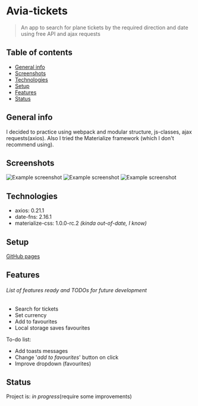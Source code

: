 # Avia-tickets
> An app  to search for plane tickets by the required direction and date using free API and ajax requests

## Table of contents
* [General info](#general-info)
* [Screenshots](#screenshots)
* [Technologies](#technologies)
* [Setup](#setup)
* [Features](#features)
* [Status](#status)

## General info
I decided to practice using webpack and modular structure, js-classes, ajax requests(axios). 
Also I tried the Materialize framework (which I don't recommend using).

## Screenshots
![Example screenshot](./img/screenshot_1.png)
![Example screenshot](./img/screenshot_2.png)
![Example screenshot](./img/screenshot_3.png)

## Technologies
* axios: 0.21.1
* date-fns: 2.16.1
* materialize-css: 1.0.0-rc.2 _(kinda out-of-date, I know)_

## Setup
[GitHub pages](https://ic3top.github.io/Avia-tickets/dist/)

## Features
###### List of features ready and TODOs for future development
* Search for tickets
* Set currency
* Add to favourites
* Local storage saves favourites

To-do list:
* Add toasts messages
* Change '_add to favourites_' button on click
* Improve dropdown (favourites)

## Status
Project is: _in progress_(require some improvements)
